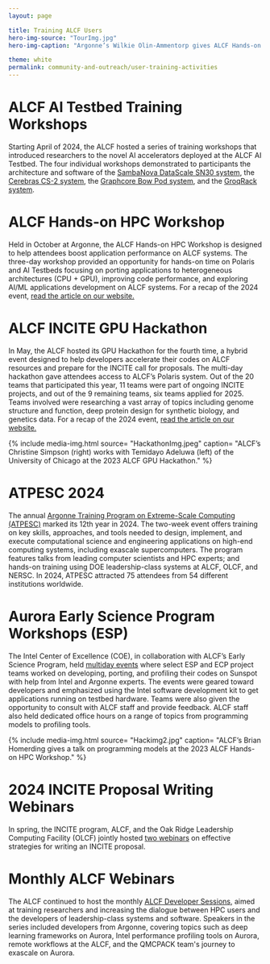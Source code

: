 ```yaml
---
layout: page

title: Training ALCF Users
hero-img-source: "TourImg.jpg"
hero-img-caption: "Argonne’s Wilkie Olin-Ammentorp gives ALCF Hands-on Workshop attendees an overview of the Aurora blade as part of a facility tour."

theme: white
permalink: community-and-outreach/user-training-activities
---
```



# ALCF AI Testbed Training Workshops  
Starting April of 2024, the ALCF hosted a series of training workshops that introduced researchers to the novel AI accelerators deployed at the ALCF AI Testbed. The four individual workshops demonstrated to participants the architecture and software of the [SambaNova DataScale SN30 system](https://www.alcf.anl.gov/events/sambanova-ai-training-sp24), the [Cerebras CS-2 system](https://www.alcf.anl.gov/events/cerebras-ai-training-sp24), the [Graphcore Bow Pod system](https://www.alcf.anl.gov/events/graphcore-ai-training-sp24), and the [GroqRack system](https://www.alcf.anl.gov/events/groq-ai-training-sp24).

# ALCF Hands-on HPC Workshop
Held in October at Argonne, the ALCF Hands-on HPC Workshop is designed to help attendees boost application performance on ALCF systems. The three-day workshop provided an opportunity for hands-on time on Polaris and AI Testbeds focusing on porting applications to heterogeneous architectures (CPU + GPU), improving code performance, and exploring AI/ML applications development on ALCF systems. For a recap of the 2024 event, [read the article on our website.](https://www.alcf.anl.gov/news/hands-workshop-helps-attendees-boost-code-performance-using-alcf-supercomputers)

# ALCF INCITE GPU Hackathon
In May, the ALCF hosted its GPU Hackathon for the fourth time, a hybrid event designed to help developers accelerate their codes on ALCF resources and prepare for the INCITE call for proposals. The multi-day hackathon gave attendees access to ALCF’s Polaris system. Out of the 20 teams that participated this year, 11 teams were part of ongoing INCITE projects, and out of the 9 remaining teams, six teams applied for 2025.  Teams involved were researching a vast array of topics including genome structure and function, deep protein design for synthetic biology, and genetics data. For a recap of the 2024 event, [read the article on our website.](https://www.alcf.anl.gov/news/alcf-hackathon-helps-researchers-boost-performance-polaris-supercomputer)

{% include media-img.html
   source= "HackathonImg.jpeg"
   caption= "ALCF’s Christine Simpson (right) works with Temidayo Adeluwa (left) of the University of Chicago at the 2023 ALCF GPU Hackathon."
%}

# ATPESC 2024
The annual [Argonne Training Program on Extreme-Scale Computing (ATPESC)](https://extremecomputingtraining.anl.gov/atpesc-2023/) marked its 12th year in 2024. The two-week event offers training on key skills, approaches, and tools needed to design, implement, and execute computational science and engineering applications on high-end computing systems, including exascale supercomputers. The program features talks from leading computer scientists and HPC experts; and hands-on training using DOE leadership-class systems at ALCF, OLCF, and NERSC. In 2024, ATPESC attracted 75 attendees from 54 different institutions worldwide.  

# Aurora Early Science Program Workshops (ESP) 
The Intel Center of Excellence (COE), in collaboration with ALCF’s Early Science Program, held [multiday events](https://extremecomputingtraining.anl.gov/atpesc-2024/) where select ESP and ECP project teams worked on developing, porting, and profiling their codes on Sunspot with help from Intel and Argonne experts. The events were geared toward developers and emphasized using the Intel software development kit to get applications running on testbed hardware. Teams were also given the opportunity to consult with ALCF staff and provide feedback. ALCF staff also held dedicated office hours on a range of topics from programming models to profiling tools.


{% include media-img.html
   source= "Hackimg2.jpg"
   caption= "ALCF’s Brian Homerding gives a talk on programming models at the 2023 ALCF Hands-on HPC Workshop."
%}


# 2024 INCITE Proposal Writing Webinars 
In spring, the INCITE program, ALCF, and the Oak Ridge Leadership Computing Facility (OLCF) jointly hosted [two webinars](https://www.alcf.anl.gov/events/2025-incite-proposal-writing-webinar-1) on effective strategies for writing an INCITE proposal. 

# Monthly ALCF Webinars
The ALCF continued to host the monthly [ALCF Developer Sessions](https://www.alcf.anl.gov/alcf-developer-sessions), aimed at training researchers and increasing the dialogue between HPC users and the developers of leadership-class systems and software. Speakers in the series included developers from Argonne, covering topics such as deep learning frameworks on Aurora, Intel performance profiling tools on Aurora, remote workflows at the ALCF, and the QMCPACK team's journey to exascale on Aurora. 



